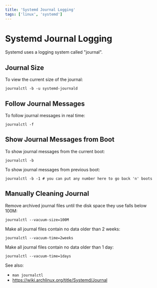 ```yaml
---
title: 'Systemd Journal Logging'
tags: ['linux', 'systemd']
---
```

# Systemd Journal Logging
Systemd uses a logging system called "journal".

## Journal Size
To view the current size of the journal:

```shell
journalctl -b -u systemd-journald
```

## Follow Journal Messages
To follow journal messages in real time:

```shell
journalctl -f
```

## Show Journal Messages from Boot
To show journal messages from the current boot:

```shell
journalctl -b
```

To show journal messages from previous boot:

```shell
journalctl -b -1 # you can put any number here to go back 'n' boots
```

## Manually Cleaning Journal
Remove archived journal files until the disk space they use falls below 100M:

```shell
journalctl --vacuum-size=100M
```

Make all journal files contain no data older than 2 weeks:

```shell
journalctl --vacuum-time=2weeks
```

Make all journal files contain no data older than 1 day:

```shell
journalctl --vacuum-time=1days
```

See also:
* `man journalctl`
* https://wiki.archlinux.org/title/Systemd/Journal
